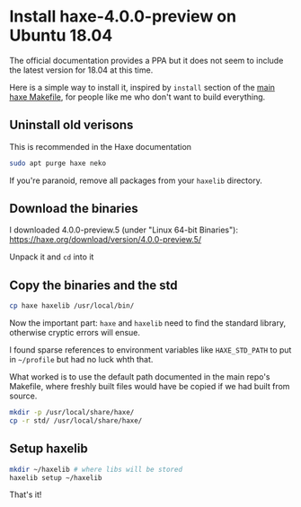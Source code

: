 # Install haxe-4.0.0-preview on Ubuntu 18.04

The official documentation provides a PPA but it does not seem to include the latest version for 18.04 at this time.

Here is a simple way to install it, inspired by `install` section of the [main haxe Makefile](https://github.com/HaxeFoundation/haxe/blob/development/Makefile), for people like me who don't want to build everything.


## Uninstall old verisons

This is recommended in the Haxe documentation

```bash
sudo apt purge haxe neko
```

If you're paranoid, remove all packages from your `haxelib` directory.


## Download the binaries

I downloaded 4.0.0-preview.5 (under "Linux 64-bit Binaries"): https://haxe.org/download/version/4.0.0-preview.5/

Unpack it and `cd` into it

## Copy the binaries and the std


```bash
cp haxe haxelib /usr/local/bin/
```

Now the important part: `haxe` and `haxelib` need to find the standard library, otherwise cryptic errors will ensue. 

I found sparse references to environment variables like `HAXE_STD_PATH` to put in `~/profile` but had no luck whth that.

What worked is to use the default path documented in the main repo's Makefile, where freshly built files would have be copied if we had built from source.

```bash
mkdir -p /usr/local/share/haxe/
cp -r std/ /usr/local/share/haxe/
```

## Setup haxelib

```bash
mkdir ~/haxelib # where libs will be stored
haxelib setup ~/haxelib
```

That's it! 